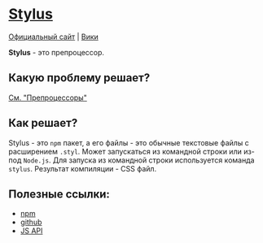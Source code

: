 [self]: data/css/preprocessor/stylus
# [Stylus][self]

[site]: http://stylus-lang.com
[wiki]: https://ru.wikipedia.org/wiki/Stylus_(язык_таблиц_стилей)
[Официальный сайт][site] | [Вики][wiki]

**Stylus** - это препроцессор.

## Какую проблему решает?
[См. "Препроцессоры"](data/css/preprocessor)

## Как решает?
Stylus - это `npm` пакет, а его файлы - это обычные текстовые файлы с расширением `.styl`. Может запускаться из командной строки или из-под `Node.js`. Для запуска из командной строки используется команда `stylus`. Результат компиляции - CSS файл.

## Полезные ссылки:
- [npm](https://www.npmjs.com/package/stylus)
- [github](https://github.com/stylus/stylus)
- [JS API](http://stylus-lang.com/docs/js.html)
